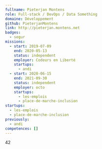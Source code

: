 ```yaml
---
fullname: Pieterjan Montens
role: Full-stack / DevOps / Data Something
domaine: Développement
github: PieterjanMontens
link: http://pieterjan.montens.net
badges:
  - segur
missions:
  - start: 2019-07-09
    end: 2020-05-13
    status: independent
    employer: Codeurs en Liberté
    startups:
      - andi
  - start: 2020-06-15
    end: 2021-09-30
    status: independent
    employer: octo
    startups:
      - les-emplois
      - place-de-marche-inclusion
startups:
  - les-emplois
  - place-de-marche-inclusion
previously:
  - andi
competences: []
---
```

42

